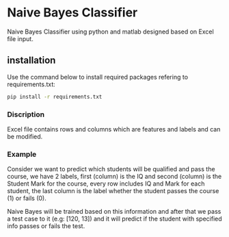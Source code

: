 # Naive Bayes Classifier

Naive Bayes Classifier using python and matlab designed based on Excel file input.

## installation

Use the command below to install required packages refering to requirements.txt:

```bash
pip install -r requirements.txt
```

### Discription

Excel file contains rows and columns which are features and labels and can be modified.

### Example

Consider we want to predict which students will be qualified and pass the course, we have 2 labels, first (column) is the IQ and second (column) is the Student Mark for the course, every row includes IQ and Mark for each student, the last column is the label whether the student passes the course (1) or fails (0).

Naive Bayes will be trained based on this information and after that we pass a test case to it (e.g: [120, 13]) and it will predict if the student with specified info passes or fails the test.
